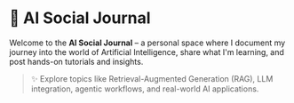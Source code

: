 # 🧠 AI Social Journal

Welcome to the **AI Social Journal** – a personal space where I document my journey into the world of Artificial Intelligence, share what I'm learning, and post hands-on tutorials and insights. 

> ✨ Explore topics like Retrieval-Augmented Generation (RAG), LLM integration, agentic workflows, and real-world AI applications.
